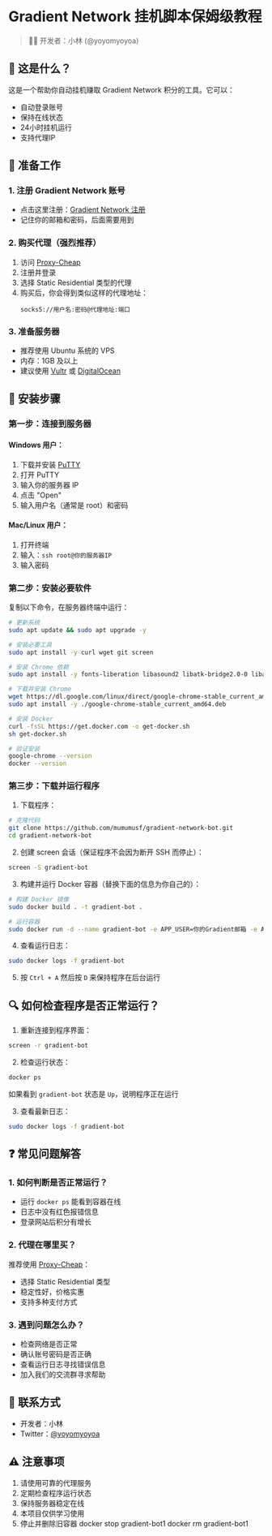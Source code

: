 # Gradient Network 挂机脚本保姆级教程

> 👨‍💻 开发者：小林 (@yoyomyoyoa)

## 🌟 这是什么？

这是一个帮助你自动挂机赚取 Gradient Network 积分的工具。它可以：
- 自动登录账号
- 保持在线状态
- 24小时挂机运行
- 支持代理IP

## 🎯 准备工作

### 1. 注册 Gradient Network 账号
- 点击这里注册：[Gradient Network 注册](https://app.gradient.network/signup?code=VV3TZE)
- 记住你的邮箱和密码，后面需要用到

### 2. 购买代理（强烈推荐）
1. 访问 [Proxy-Cheap](https://app.proxy-cheap.com/r/puD3oz)
2. 注册并登录
3. 选择 Static Residential 类型的代理
4. 购买后，你会得到类似这样的代理地址：
   ```
   socks5://用户名:密码@代理地址:端口
   ```

### 3. 准备服务器
- 推荐使用 Ubuntu 系统的 VPS
- 内存：1GB 及以上
- 建议使用 [Vultr](https://www.vultr.com/) 或 [DigitalOcean](https://www.digitalocean.com/)

## 📝 安装步骤

### 第一步：连接到服务器

#### Windows 用户：
1. 下载并安装 [PuTTY](https://www.putty.org/)
2. 打开 PuTTY
3. 输入你的服务器 IP
4. 点击 "Open"
5. 输入用户名（通常是 root）和密码

#### Mac/Linux 用户：
1. 打开终端
2. 输入：`ssh root@你的服务器IP`
3. 输入密码

### 第二步：安装必要软件

复制以下命令，在服务器终端中运行：
```bash
# 更新系统
sudo apt update && sudo apt upgrade -y

# 安装必要工具
sudo apt install -y curl wget git screen

# 安装 Chrome 依赖
sudo apt install -y fonts-liberation libasound2 libatk-bridge2.0-0 libatk1.0-0 libatspi2.0-0 libcairo2 libcups2 libdbus-1-3 libdrm2 libexpat1 libgbm1 libglib2.0-0 libnspr4 libnss3 libpango-1.0-0 libx11-6 libxcb1 libxcomposite1 libxdamage1 libxext6 libxfixes3 libxkbcommon0 libxrandr2 xdg-utils

# 下载并安装 Chrome
wget https://dl.google.com/linux/direct/google-chrome-stable_current_amd64.deb
sudo apt install -y ./google-chrome-stable_current_amd64.deb

# 安装 Docker
curl -fsSL https://get.docker.com -o get-docker.sh
sh get-docker.sh

# 验证安装
google-chrome --version
docker --version
```

### 第三步：下载并运行程序

1. 下载程序：
```bash
# 克隆代码
git clone https://github.com/mumumusf/gradient-network-bot.git
cd gradient-network-bot
```

2. 创建 screen 会话（保证程序不会因为断开 SSH 而停止）：
```bash
screen -S gradient-bot
```

3. 构建并运行 Docker 容器（替换下面的信息为你自己的）：
```bash
# 构建 Docker 镜像
sudo docker build . -t gradient-bot .

# 运行容器
sudo docker run -d --name gradient-bot -e APP_USER=你的Gradient邮箱 -e APP_PASS=你的Gradient密码 -e PROXY=socks5://代理用户名:代理密码@代理地址:端口 -e DEBUG=true --restart always gradient-bot
```

4. 查看运行日志：
```bash
sudo docker logs -f gradient-bot
```

5. 按 `Ctrl + A` 然后按 `D` 来保持程序在后台运行

## 🔍 如何检查程序是否正常运行？

1. 重新连接到程序界面：
```bash
screen -r gradient-bot
```

2. 检查运行状态：
```bash
docker ps
```
如果看到 `gradient-bot` 状态是 `Up`，说明程序正在运行

3. 查看最新日志：
```bash
sudo docker logs -f gradient-bot
```

## ❓ 常见问题解答

### 1. 如何判断是否正常运行？
- 运行 `docker ps` 能看到容器在线
- 日志中没有红色报错信息
- 登录网站后积分有增长

### 2. 代理在哪里买？
推荐使用 [Proxy-Cheap](https://app.proxy-cheap.com/r/ksvW8Z)：
- 选择 Static Residential 类型
- 稳定性好，价格实惠
- 支持多种支付方式

### 3. 遇到问题怎么办？
- 检查网络是否正常
- 确认账号密码是否正确
- 查看运行日志寻找错误信息
- 加入我们的交流群寻求帮助

## 📱 联系方式

- 开发者：小林
- Twitter：[@yoyomyoyoa](https://twitter.com/yoyomyoyoa)

## ⚠️ 注意事项

1. 请使用可靠的代理服务
2. 定期检查程序运行状态
3. 保持服务器稳定在线
4. 本项目仅供学习使用
5. 停止并删除旧容器
   docker stop gradient-bot1
   docker rm gradient-bot1


